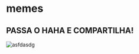 # memes
## PASSA O HAHA E COMPARTILHA!

![asfdasdg](https://user-images.githubusercontent.com/59674551/72037639-b360fc80-327d-11ea-93e4-6c2c42adb8aa.jpg)
